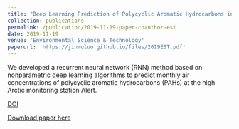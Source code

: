 ```yaml
---
title: "Deep Learning Prediction of Polycyclic Aromatic Hydrocarbons in the High Arctic"
collection: publications
permalink: /publication/2019-11-19-paper-coauthor-est 
date: 2019-11-19
venue: 'Environmental Science & Technology'
paperurl: 'https://jinmuluo.github.io/files/2019EST.pdf'
---
```

We developed a recurrent neural network (RNN) method based on nonparametric deep learning algorithms
to predict monthly air concentrations of polycyclic aromatic hydrocarbons (PAHs) at the high Arctic 
monitoring station Alert.

[DOI](https://doi.org/10.1021/acs.est.9b05000)

[Download paper here](https://jinmuluo.github.io/files/2019EST.pdf)
